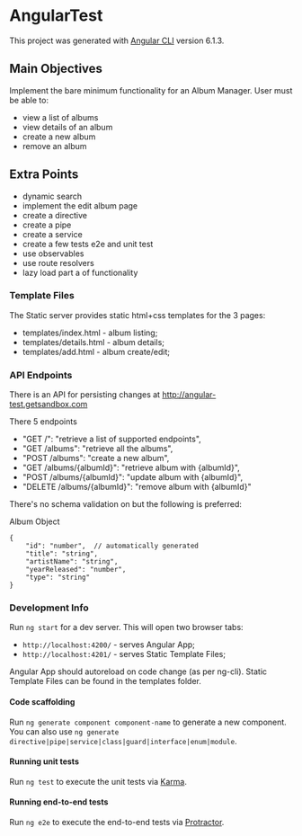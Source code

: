 # AngularTest
This project was generated with [Angular CLI](https://github.com/angular/angular-cli) version 6.1.3.


## Main Objectives
Implement the bare minimum functionality for an Album Manager. User must be able to:
- view a list of albums
- view details of an album
- create a new album
- remove an album

## Extra Points
- dynamic search
- implement the edit album page
- create a directive
- create a pipe
- create a service
- create a few tests e2e and unit test
- use observables
- use route resolvers
- lazy load part a of functionality

### Template Files
The Static server provides static html+css templates for the 3 pages:
- templates/index.html - album listing;
- templates/details.html - album details;
- templates/add.html - album create/edit;

### API Endpoints
There is an API for persisting changes at
http://angular-test.getsandbox.com

There 5 endpoints
- "GET /": "retrieve a list of supported endpoints",
- "GET /albums": "retrieve all the albums",
- "POST /albums": "create a new album",
- "GET /albums/{albumId}": "retrieve album with {albumId}",
- "POST /albums/{albumId}": "update album with {albumId}",
- "DELETE /albums/{albumId}": "remove album with {albumId}"

There's no schema validation on but the following is preferred:

Album Object
```
{
    "id": "number",  // automatically generated
    "title": "string",
    "artistName": "string",
    "yearReleased": "number",
    "type": "string"
}
```

### Development Info
Run `ng start` for a dev server. This will open two browser tabs:
- `http://localhost:4200/` - serves Angular App;
- `http://localhost:4201/` - serves Static Template Files;

Angular App should autoreload on code change (as per ng-cli).
Static Template Files can be found in the templates folder.

#### Code scaffolding

Run `ng generate component component-name` to generate a new component. You can also use `ng generate directive|pipe|service|class|guard|interface|enum|module`.

#### Running unit tests

Run `ng test` to execute the unit tests via [Karma](https://karma-runner.github.io).

#### Running end-to-end tests

Run `ng e2e` to execute the end-to-end tests via [Protractor](http://www.protractortest.org/).
